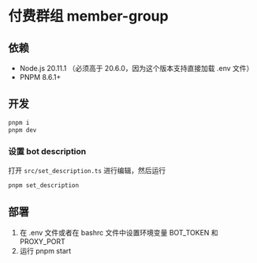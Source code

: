 # 付费群组 member-group

## 依赖

- Node.js 20.11.1 （必须高于 20.6.0，因为这个版本支持直接加载 .env 文件）
- PNPM 8.6.1+

## 开发

```bash
pnpm i
pnpm dev
```

### 设置 bot description

打开 `src/set_description.ts` 进行编辑，然后运行

```bash
pnpm set_description
```

## 部署

1. 在 .env 文件或者在 bashrc 文件中设置环境变量 BOT_TOKEN 和 PROXY_PORT
2. 运行 pnpm start
